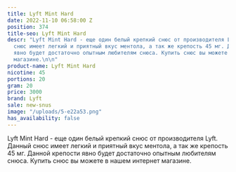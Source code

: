 ```yaml
---
title: Lyft Mint Hard
date: 2022-11-10 06:58:00 Z
position: 374
title-seo: Lyft Mint Hard
descr: "Lyft Mint Hard - еще один белый крепкий снюс от производителя Lyft. Данный
  снюс имеет легкий и приятный вкус ментола, а так же крепость 45 мг. Данной крепости
  явно будет достаточно опытным любителям снюса. Купить снюс вы можете в нашем интернет
  магазине.\n\n"
product-name: Lyft Mint Hard
nicotine: 45
portions: 20
gram: 20
price: 3000
brand: Lyft
sale: new-snus
image: "/uploads/5-e22a53.png"
has_availability: false
---
```


Lyft Mint Hard - еще один белый крепкий снюс от производителя Lyft. Данный снюс имеет легкий и приятный вкус ментола, а так же крепость 45 мг. Данной крепости явно будет достаточно опытным любителям снюса. Купить снюс вы можете в нашем интернет магазине.

